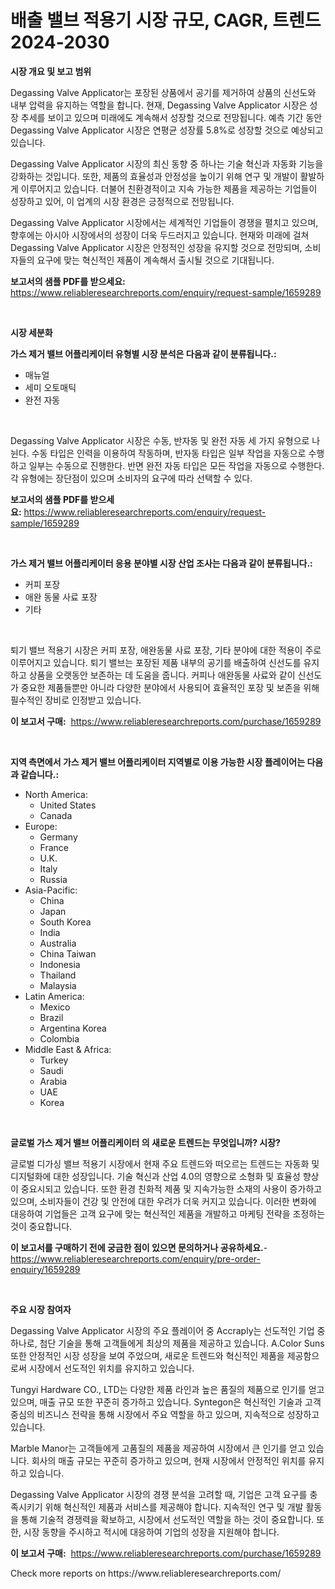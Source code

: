<p><h1>배출 밸브 적용기 시장 규모, CAGR, 트렌드 2024-2030</h1></p><p><strong>시장 개요 및 보고 범위</strong></p>
<p><p>Degassing Valve Applicator는 포장된 상품에서 공기를 제거하여 상품의 신선도와 내부 압력을 유지하는 역할을 합니다. 현재, Degassing Valve Applicator 시장은 성장 추세를 보이고 있으며 미래에도 계속해서 성장할 것으로 전망됩니다. 예측 기간 동안 Degassing Valve Applicator 시장은 연평균 성장률 5.8%로 성장할 것으로 예상되고 있습니다. </p><p>Degassing Valve Applicator 시장의 최신 동향 중 하나는 기술 혁신과 자동화 기능을 강화하는 것입니다. 또한, 제품의 효율성과 안정성을 높이기 위해 연구 및 개발이 활발하게 이루어지고 있습니다. 더불어 친환경적이고 지속 가능한 제품을 제공하는 기업들이 성장하고 있어, 이 업계의 시장 환경은 긍정적으로 전망됩니다.</p><p>Degassing Valve Applicator 시장에서는 세계적인 기업들이 경쟁을 펼치고 있으며, 향후에는 아시아 시장에서의 성장이 더욱 두드러지고 있습니다. 현재와 미래에 걸쳐 Degassing Valve Applicator 시장은 안정적인 성장을 유지할 것으로 전망되며, 소비자들의 요구에 맞는 혁신적인 제품이 계속해서 출시될 것으로 기대됩니다.</p></p>
<p><strong>보고서의 샘플 PDF를 받으세요:</strong> <a href="https://www.reliableresearchreports.com/enquiry/request-sample/1659289">https://www.reliableresearchreports.com/enquiry/request-sample/1659289</a></p>
<p>&nbsp;</p>
<p><strong>시장 세분화</strong></p>
<p><strong>가스 제거 밸브 어플리케이터 유형별 시장 분석은 다음과 같이 분류됩니다.:</strong></p>
<p><ul><li>매뉴얼</li><li>세미 오토매틱</li><li>완전 자동</li></ul></p>
<p>&nbsp;</p>
<p><p>Degassing Valve Applicator 시장은 수동, 반자동 및 완전 자동 세 가지 유형으로 나뉜다. 수동 타입은 인력을 이용하여 작동하며, 반자동 타입은 일부 작업을 자동으로 수행하고 일부는 수동으로 진행한다. 반면 완전 자동 타입은 모든 작업을 자동으로 수행한다. 각 유형에는 장단점이 있으며 소비자의 요구에 따라 선택할 수 있다.</p></p>
<p><strong>보고서의 샘플 PDF를 받으세요:</strong>&nbsp;<a href="https://www.reliableresearchreports.com/enquiry/request-sample/1659289">https://www.reliableresearchreports.com/enquiry/request-sample/1659289</a></p>
<p>&nbsp;</p>
<p><strong> 가스 제거 밸브 어플리케이터 응용 분야별 시장 산업 조사는 다음과 같이 분류됩니다.:</strong></p>
<p><ul><li>커피 포장</li><li>애완 동물 사료 포장</li><li>기타</li></ul></p>
<p>&nbsp;</p>
<p><p>퇴기 밸브 적용기 시장은 커피 포장, 애완동물 사료 포장, 기타 분야에 대한 적용이 주로 이루어지고 있습니다. 퇴기 밸브는 포장된 제품 내부의 공기를 배출하여 신선도를 유지하고 상품을 오랫동안 보존하는 데 도움을 줍니다. 커피나 애완동물 사료와 같이 신선도가 중요한 제품들뿐만 아니라 다양한 분야에서 사용되어 효율적인 포장 및 보존을 위해 필수적인 장비로 인정받고 있습니다.</p></p>
<p><strong>이 보고서 구매:</strong>&nbsp; <a href="https://www.reliableresearchreports.com/purchase/1659289">https://www.reliableresearchreports.com/purchase/1659289</a></p>
<p>&nbsp;</p>
<p><strong>지역 측면에서 가스 제거 밸브 어플리케이터 지역별로 이용 가능한 시장 플레이어는 다음과 같습니다.:</strong></p>
<p><ul>
    <li>
        North America:
        <ul>
            <li>United States</li>
            <li>Canada</li>
        </ul>
    </li>
    <li>
        Europe:
        <ul>
            <li>Germany</li>
            <li>France</li>
            <li>U.K.</li>
            <li>Italy</li>
            <li>Russia</li>
        </ul>
    </li>
    <li>
        Asia-Pacific:
        <ul>
            <li>China</li>
            <li>Japan</li>
            <li>South Korea</li>
            <li>India</li>
            <li>Australia</li>
            <li>China Taiwan</li>
            <li>Indonesia</li>
            <li>Thailand</li>
            <li>Malaysia</li>
        </ul>
    </li>
    <li>
        Latin America:
        <ul>
            <li>Mexico</li>
            <li>Brazil</li>
            <li>Argentina Korea</li>
            <li>Colombia</li>
        </ul>
    </li>
    <li>
        Middle East & Africa:
        <ul>
            <li>Turkey</li>
            <li>Saudi</li>
            <li>Arabia</li>
            <li>UAE</li>
            <li>Korea</li>
        </ul>
    </li>
    </ul></p>
<p>&nbsp;</p>
<p><strong>글로벌 가스 제거 밸브 어플리케이터 의 새로운 트렌드는 무엇입니까? 시장?</strong></p>
<p><p>글로벌 디가싱 밸브 적용기 시장에서 현재 주요 트렌드와 떠오르는 트렌드는 자동화 및 디지털화에 대한 성장입니다. 기술 혁신과 산업 4.0의 영향으로 소형화 및 효율성 향상이 중요시되고 있습니다. 또한 환경 친화적 제품 및 지속가능한 소재의 사용이 증가하고 있으며, 소비자들이 건강 및 안전에 대한 우려가 더욱 커지고 있습니다. 이러한 변화에 대응하여 기업들은 고객 요구에 맞는 혁신적인 제품을 개발하고 마케팅 전략을 조정하는 것이 중요합니다.</p></p>
<p><strong>이 보고서를 구매하기 전에 궁금한 점이 있으면 문의하거나 공유하세요.</strong>- <a href="https://www.reliableresearchreports.com/enquiry/pre-order-enquiry/1659289">https://www.reliableresearchreports.com/enquiry/pre-order-enquiry/1659289</a></p>
<p>&nbsp;</p>
<p><strong>주요 시장 참여자</strong></p>
<p><p>Degassing Valve Applicator 시장의 주요 플레이어 중 Accraply는 선도적인 기업 중 하나로, 첨단 기술을 통해 고객들에게 최상의 제품을 제공하고 있습니다. A.Color Suns 또한 안정적인 시장 성장을 보여 주었으며, 새로운 트렌드와 혁신적인 제품을 제공함으로써 시장에서 선도적인 위치를 유지하고 있습니다.</p><p>Tungyi Hardware CO., LTD는 다양한 제품 라인과 높은 품질의 제품으로 인기를 얻고 있으며, 매출 규모 또한 꾸준히 증가하고 있습니다. Syntegon은 혁신적인 기술과 고객 중심의 비즈니스 전략을 통해 시장에서 주요 역할을 하고 있으며, 지속적으로 성장하고 있습니다.</p><p>Marble Manor는 고객들에게 고품질의 제품을 제공하여 시장에서 큰 인기를 얻고 있습니다. 회사의 매출 규모는 꾸준히 증가하고 있으며, 현재 시장에서 안정적인 위치를 유지하고 있습니다.</p><p>Degassing Valve Applicator 시장의 경쟁 분석을 고려할 때, 기업은 고객 요구를 충족시키기 위해 혁신적인 제품과 서비스를 제공해야 합니다. 지속적인 연구 및 개발 활동을 통해 기술적 경쟁력을 확보하고, 시장에서 선도적인 역할을 하는 것이 중요합니다. 또한, 시장 동향을 주시하고 적시에 대응하여 기업의 성장을 지원해야 합니다.</p></p>
<p><strong>이 보고서 구매:</strong>&nbsp;&nbsp;<a href="https://www.reliableresearchreports.com/purchase/1659289">https://www.reliableresearchreports.com/purchase/1659289</a></p>
<p>Check more reports on https://www.reliableresearchreports.com/</p>
